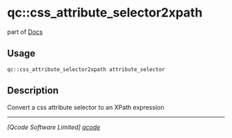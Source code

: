 qc::css_attribute_selector2xpath
================================

part of [Docs](.)

Usage
-----
`qc::css_attribute_selector2xpath attribute_selector`

Description
-----------
Convert a css attribute selector to an XPath expression

----------------------------------
*[Qcode Software Limited] [qcode]*

[qcode]: http://www.qcode.co.uk "Qcode Software"